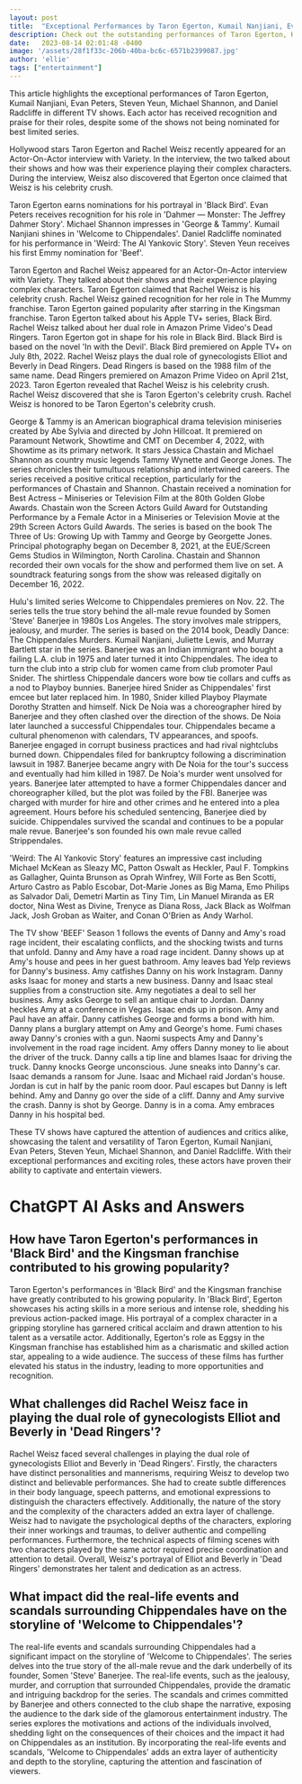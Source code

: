 ```yaml
---
layout: post
title:  "Exceptional Performances by Taron Egerton, Kumail Nanjiani, Evan Peters, Steven Yeun, Michael Shannon, and Daniel Radcliffe in TV Shows"
description: Check out the outstanding performances of Taron Egerton, Kumail Nanjiani, Evan Peters, Steven Yeun, Michael Shannon, and Daniel Radcliffe in various TV shows!
date:   2023-08-14 02:01:48 -0400
image: '/assets/28f1f33c-206b-40ba-bc6c-6571b2399087.jpg'
author: 'ellie'
tags: ["entertainment"]
---
```


This article highlights the exceptional performances of Taron Egerton, Kumail Nanjiani, Evan Peters, Steven Yeun, Michael Shannon, and Daniel Radcliffe in different TV shows. Each actor has received recognition and praise for their roles, despite some of the shows not being nominated for best limited series.

Hollywood stars Taron Egerton and Rachel Weisz recently appeared for an Actor-On-Actor interview with Variety. In the interview, the two talked about their shows and how was their experience playing their complex characters. During the interview, Weisz also discovered that Egerton once claimed that Weisz is his celebrity crush.

Taron Egerton earns nominations for his portrayal in 'Black Bird'. Evan Peters receives recognition for his role in 'Dahmer — Monster: The Jeffrey Dahmer Story'. Michael Shannon impresses in 'George & Tammy'. Kumail Nanjiani shines in 'Welcome to Chippendales'. Daniel Radcliffe nominated for his performance in 'Weird: The Al Yankovic Story'. Steven Yeun receives his first Emmy nomination for 'Beef'.

Taron Egerton and Rachel Weisz appeared for an Actor-On-Actor interview with Variety. They talked about their shows and their experience playing complex characters. Taron Egerton claimed that Rachel Weisz is his celebrity crush. Rachel Weisz gained recognition for her role in The Mummy franchise. Taron Egerton gained popularity after starring in the Kingsman franchise. Taron Egerton talked about his Apple TV+ series, Black Bird. Rachel Weisz talked about her dual role in Amazon Prime Video's Dead Ringers. Taron Egerton got in shape for his role in Black Bird. Black Bird is based on the novel 'In with the Devil'. Black Bird premiered on Apple TV+ on July 8th, 2022. Rachel Weisz plays the dual role of gynecologists Elliot and Beverly in Dead Ringers. Dead Ringers is based on the 1988 film of the same name. Dead Ringers premiered on Amazon Prime Video on April 21st, 2023. Taron Egerton revealed that Rachel Weisz is his celebrity crush. Rachel Weisz discovered that she is Taron Egerton's celebrity crush. Rachel Weisz is honored to be Taron Egerton's celebrity crush.

George & Tammy is an American biographical drama television miniseries created by Abe Sylvia and directed by John Hillcoat. It premiered on Paramount Network, Showtime and CMT on December 4, 2022, with Showtime as its primary network. It stars Jessica Chastain and Michael Shannon as country music legends Tammy Wynette and George Jones. The series chronicles their tumultuous relationship and intertwined careers. The series received a positive critical reception, particularly for the performances of Chastain and Shannon. Chastain received a nomination for Best Actress – Miniseries or Television Film at the 80th Golden Globe Awards. Chastain won the Screen Actors Guild Award for Outstanding Performance by a Female Actor in a Miniseries or Television Movie at the 29th Screen Actors Guild Awards. The series is based on the book The Three of Us: Growing Up with Tammy and George by Georgette Jones. Principal photography began on December 8, 2021, at the EUE/Screen Gems Studios in Wilmington, North Carolina. Chastain and Shannon recorded their own vocals for the show and performed them live on set. A soundtrack featuring songs from the show was released digitally on December 16, 2022.

Hulu's limited series Welcome to Chippendales premieres on Nov. 22. The series tells the true story behind the all-male revue founded by Somen 'Steve' Banerjee in 1980s Los Angeles. The story involves male strippers, jealousy, and murder. The series is based on the 2014 book, Deadly Dance: The Chippendales Murders. Kumail Nanjiani, Juliette Lewis, and Murray Bartlett star in the series. Banerjee was an Indian immigrant who bought a failing L.A. club in 1975 and later turned it into Chippendales. The idea to turn the club into a strip club for women came from club promoter Paul Snider. The shirtless Chippendale dancers wore bow tie collars and cuffs as a nod to Playboy bunnies. Banerjee hired Snider as Chippendales' first emcee but later replaced him. In 1980, Snider killed Playboy Playmate Dorothy Stratten and himself. Nick De Noia was a choreographer hired by Banerjee and they often clashed over the direction of the shows. De Noia later launched a successful Chippendales tour. Chippendales became a cultural phenomenon with calendars, TV appearances, and spoofs. Banerjee engaged in corrupt business practices and had rival nightclubs burned down. Chippendales filed for bankruptcy following a discrimination lawsuit in 1987. Banerjee became angry with De Noia for the tour's success and eventually had him killed in 1987. De Noia's murder went unsolved for years. Banerjee later attempted to have a former Chippendales dancer and choreographer killed, but the plot was foiled by the FBI. Banerjee was charged with murder for hire and other crimes and he entered into a plea agreement. Hours before his scheduled sentencing, Banerjee died by suicide. Chippendales survived the scandal and continues to be a popular male revue. Banerjee's son founded his own male revue called Strippendales.

'Weird: The Al Yankovic Story' features an impressive cast including Michael McKean as Sleazy MC, Patton Oswalt as Heckler, Paul F. Tompkins as Gallagher, Quinta Brunson as Oprah Winfrey, Will Forte as Ben Scotti, Arturo Castro as Pablo Escobar, Dot-Marie Jones as Big Mama, Emo Philips as Salvador Dali, Demetri Martin as Tiny Tim, Lin Manuel Miranda as ER doctor, Nina West as Divine, Trenyce as Diana Ross, Jack Black as Wolfman Jack, Josh Groban as Waiter, and Conan O'Brien as Andy Warhol.

The TV show 'BEEF' Season 1 follows the events of Danny and Amy's road rage incident, their escalating conflicts, and the shocking twists and turns that unfold. Danny and Amy have a road rage incident. Danny shows up at Amy's house and pees in her guest bathroom. Amy leaves bad Yelp reviews for Danny's business. Amy catfishes Danny on his work Instagram. Danny asks Isaac for money and starts a new business. Danny and Isaac steal supplies from a construction site. Amy negotiates a deal to sell her business. Amy asks George to sell an antique chair to Jordan. Danny heckles Amy at a conference in Vegas. Isaac ends up in prison. Amy and Paul have an affair. Danny catfishes George and forms a bond with him. Danny plans a burglary attempt on Amy and George's home. Fumi chases away Danny's cronies with a gun. Naomi suspects Amy and Danny's involvement in the road rage incident. Amy offers Danny money to lie about the driver of the truck. Danny calls a tip line and blames Isaac for driving the truck. Danny knocks George unconscious. June sneaks into Danny's car. Isaac demands a ransom for June. Isaac and Michael raid Jordan's house. Jordan is cut in half by the panic room door. Paul escapes but Danny is left behind. Amy and Danny go over the side of a cliff. Danny and Amy survive the crash. Danny is shot by George. Danny is in a coma. Amy embraces Danny in his hospital bed.

These TV shows have captured the attention of audiences and critics alike, showcasing the talent and versatility of Taron Egerton, Kumail Nanjiani, Evan Peters, Steven Yeun, Michael Shannon, and Daniel Radcliffe. With their exceptional performances and exciting roles, these actors have proven their ability to captivate and entertain viewers.


# ChatGPT AI Asks and Answers
## How have Taron Egerton's performances in 'Black Bird' and the Kingsman franchise contributed to his growing popularity?
Taron Egerton's performances in 'Black Bird' and the Kingsman franchise have greatly contributed to his growing popularity. In 'Black Bird', Egerton showcases his acting skills in a more serious and intense role, shedding his previous action-packed image. His portrayal of a complex character in a gripping storyline has garnered critical acclaim and drawn attention to his talent as a versatile actor. Additionally, Egerton's role as Eggsy in the Kingsman franchise has established him as a charismatic and skilled action star, appealing to a wide audience. The success of these films has further elevated his status in the industry, leading to more opportunities and recognition.

## What challenges did Rachel Weisz face in playing the dual role of gynecologists Elliot and Beverly in 'Dead Ringers'?
Rachel Weisz faced several challenges in playing the dual role of gynecologists Elliot and Beverly in 'Dead Ringers'. Firstly, the characters have distinct personalities and mannerisms, requiring Weisz to develop two distinct and believable performances. She had to create subtle differences in their body language, speech patterns, and emotional expressions to distinguish the characters effectively. Additionally, the nature of the story and the complexity of the characters added an extra layer of challenge. Weisz had to navigate the psychological depths of the characters, exploring their inner workings and traumas, to deliver authentic and compelling performances. Furthermore, the technical aspects of filming scenes with two characters played by the same actor required precise coordination and attention to detail. Overall, Weisz's portrayal of Elliot and Beverly in 'Dead Ringers' demonstrates her talent and dedication as an actress.

## What impact did the real-life events and scandals surrounding Chippendales have on the storyline of 'Welcome to Chippendales'?
The real-life events and scandals surrounding Chippendales had a significant impact on the storyline of 'Welcome to Chippendales'. The series delves into the true story of the all-male revue and the dark underbelly of its founder, Somen 'Steve' Banerjee. The real-life events, such as the jealousy, murder, and corruption that surrounded Chippendales, provide the dramatic and intriguing backdrop for the series. The scandals and crimes committed by Banerjee and others connected to the club shape the narrative, exposing the audience to the dark side of the glamorous entertainment industry. The series explores the motivations and actions of the individuals involved, shedding light on the consequences of their choices and the impact it had on Chippendales as an institution. By incorporating the real-life events and scandals, 'Welcome to Chippendales' adds an extra layer of authenticity and depth to the storyline, capturing the attention and fascination of viewers.

